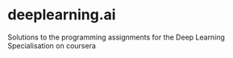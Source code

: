 # deeplearning.ai
Solutions to the programming assignments for the Deep Learning Specialisation on coursera
